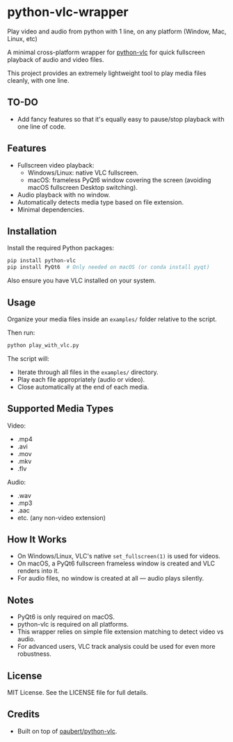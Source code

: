# python-vlc-wrapper
Play video and audio from python with 1 line, on any platform (Window, Mac, Linux, etc)

A minimal cross-platform wrapper for [python-vlc](https://github.com/oaubert/python-vlc) for quick fullscreen playback of audio and video files.

This project provides an extremely lightweight tool to play media files cleanly, with one line.

## TO-DO
- Add fancy features so that it's equally easy to pause/stop playback with one line of code.

## Features

- Fullscreen video playback:
  - Windows/Linux: native VLC fullscreen.
  - macOS: frameless PyQt6 window covering the screen (avoiding macOS fullscreen Desktop switching).
- Audio playback with no window.
- Automatically detects media type based on file extension.
- Minimal dependencies.

## Installation

Install the required Python packages:

```bash
pip install python-vlc
pip install PyQt6  # Only needed on macOS (or conda install pyqt)
```

Also ensure you have VLC installed on your system.

## Usage

Organize your media files inside an `examples/` folder relative to the script.

Then run:

```bash
python play_with_vlc.py
```

The script will:
- Iterate through all files in the `examples/` directory.
- Play each file appropriately (audio or video).
- Close automatically at the end of each media.

## Supported Media Types

Video:
- .mp4
- .avi
- .mov
- .mkv
- .flv

Audio:
- .wav
- .mp3
- .aac
- etc. (any non-video extension)

## How It Works

- On Windows/Linux, VLC's native `set_fullscreen(1)` is used for videos.
- On macOS, a PyQt6 fullscreen frameless window is created and VLC renders into it.
- For audio files, no window is created at all — audio plays silently.

## Notes

- PyQt6 is only required on macOS.
- python-vlc is required on all platforms.
- This wrapper relies on simple file extension matching to detect video vs audio.
- For advanced users, VLC track analysis could be used for even more robustness.

## License

MIT License. See the LICENSE file for full details.

## Credits

- Built on top of [oaubert/python-vlc](https://github.com/oaubert/python-vlc).
